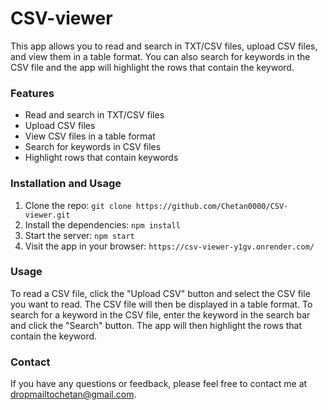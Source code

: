 # CSV-viewer


This app allows you to read and search in TXT/CSV files, upload CSV files, and view them in a table format. You can also search for keywords in the CSV file and the app will highlight the rows that contain the keyword.

### Features

* Read and search in TXT/CSV files
* Upload CSV files
* View CSV files in a table format
* Search for keywords in CSV files
* Highlight rows that contain keywords

### Installation and Usage

1. Clone the repo: `git clone https://github.com/Chetan0000/CSV-viewer.git`
2. Install the dependencies: `npm install`
3. Start the server: `npm start`
4. Visit the app in your browser: `https://csv-viewer-y1gv.onrender.com/`

### Usage

To read a CSV file, click the "Upload CSV" button and select the CSV file you want to read. The CSV file will then be displayed in a table format. To search for a keyword in the CSV file, enter the keyword in the search bar and click the "Search" button. The app will then highlight the rows that contain the keyword.

### Contact

If you have any questions or feedback, please feel free to contact me at dropmailtochetan@gmail.com.

